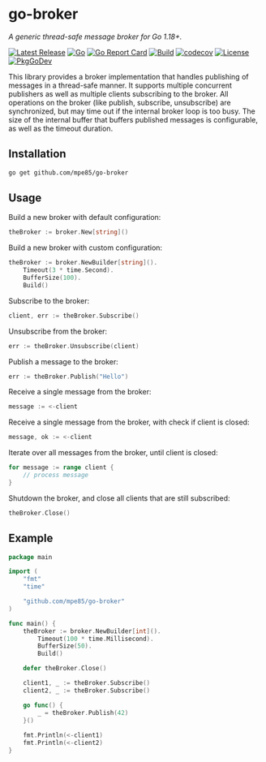 # go-broker

*A generic thread-safe message broker for Go 1.18+.*

[![Latest Release](https://img.shields.io/github/release/mpe85/go-broker/all.svg?label=Latest%20Release)](https://github.com/mpe85/go-broker/releases/latest)
[![Go](https://img.shields.io/github/go-mod/go-version/mpe85/go-broker)](https://go.dev/)
[![Go Report Card](https://goreportcard.com/badge/github.com/mpe85/go-broker?style=flat-square)](https://goreportcard.com/report/github.com/mpe85/go-broker)
[![Build](https://github.com/mpe85/go-broker/actions/workflows/test.yml/badge.svg)](https://github.com/mpe85/go-broker/actions/workflows/test.yml)
[![codecov](https://codecov.io/gh/mpe85/go-broker/branch/master/graph/badge.svg?token=rWTO2Fk2jc)](https://codecov.io/gh/mpe85/go-broker)
[![License](https://img.shields.io/github/license/mpe85/grampa.svg?label=License)](https://github.com/mpe85/go-broker/blob/master/LICENSE)
[![PkgGoDev](https://pkg.go.dev/badge/mod/github.com/mpe85/go-broker)](https://pkg.go.dev/mod/github.com/mpe85/go-broker)

This library provides a broker implementation that handles publishing of messages in a thread-safe manner.
It supports multiple concurrent publishers as well as multiple clients subscribing to the broker.
All operations on the broker (like publish, subscribe, unsubscribe) are synchronized,
but may time out if the internal broker loop is too busy.
The size of the internal buffer that buffers published messages is configurable, as well as the timeout duration.

## Installation

```sh
go get github.com/mpe85/go-broker
```

## Usage

Build a new broker with default configuration:
```go
theBroker := broker.New[string]()
```

Build a new broker with custom configuration:
```go
theBroker := broker.NewBuilder[string]().
	Timeout(3 * time.Second).
	BufferSize(100).
	Build()
```

Subscribe to the broker:
```go
client, err := theBroker.Subscribe()
```

Unsubscribe from the broker:
```go
err := theBroker.Unsubscribe(client)
```

Publish a message to the broker:
```go
err := theBroker.Publish("Hello")
```

Receive a single message from the broker:
```go
message := <-client
```

Receive a single message from the broker, with check if client is closed:
```go
message, ok := <-client
```

Iterate over all messages from the broker, until client is closed:
```go
for message := range client {
	// process message
}
```

Shutdown the broker, and close all clients that are still subscribed:
```go
theBroker.Close()
```

## Example

```go
package main

import (
	"fmt"
	"time"

	"github.com/mpe85/go-broker"
)

func main() {
	theBroker := broker.NewBuilder[int]().
		Timeout(100 * time.Millisecond).
		BufferSize(50).
		Build()

	defer theBroker.Close()

	client1, _ := theBroker.Subscribe()
	client2, _ := theBroker.Subscribe()

	go func() {
		_ = theBroker.Publish(42)
	}()
	
	fmt.Println(<-client1)
	fmt.Println(<-client2)
}
```
